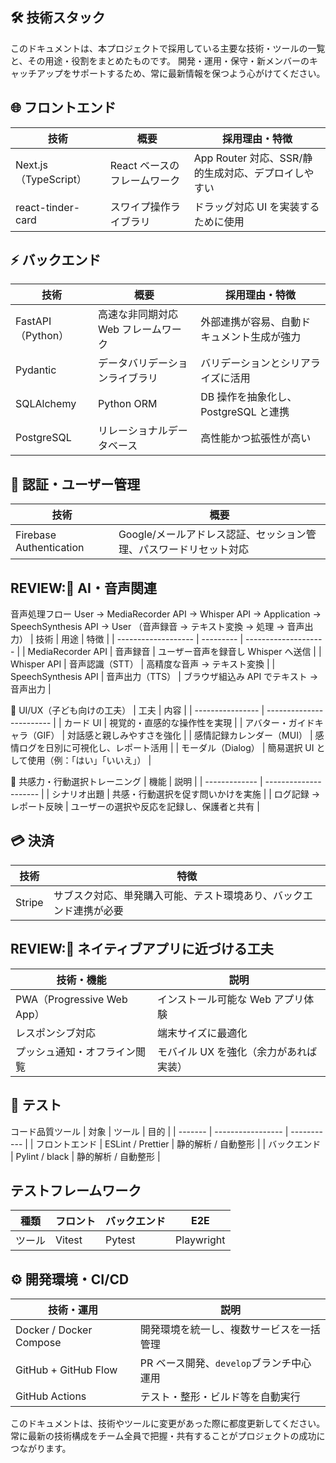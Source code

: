 ## 🛠️ 技術スタック

このドキュメントは、本プロジェクトで採用している主要な技術・ツールの一覧と、その用途・役割をまとめたものです。
開発・運用・保守・新メンバーのキャッチアップをサポートするため、常に最新情報を保つよう心がけてください。

## 🌐 フロントエンド

| 技術                  | 概要                         | 採用理由・特徴                                      |
| --------------------- | ---------------------------- | --------------------------------------------------- |
| Next.js（TypeScript） | React ベースのフレームワーク | App Router 対応、SSR/静的生成対応、デプロイしやすい |
| react-tinder-card     | スワイプ操作ライブラリ       | ドラッグ対応 UI を実装するために使用                |

## ⚡ バックエンド

| 技術              | 概要                                | 採用理由・特徴                             |
| ----------------- | ----------------------------------- | ------------------------------------------ |
| FastAPI（Python） | 高速な非同期対応 Web フレームワーク | 外部連携が容易、自動ドキュメント生成が強力 |
| Pydantic          | データバリデーションライブラリ      | バリデーションとシリアライズに活用         |
| SQLAlchemy        | Python ORM                          | DB 操作を抽象化し、PostgreSQL と連携       |
| PostgreSQL        | リレーショナルデータベース          | 高性能かつ拡張性が高い                     |

## 🔐 認証・ユーザー管理

| 技術                    | 概要                                                              |
| ----------------------- | ----------------------------------------------------------------- |
| Firebase Authentication | Google/メールアドレス認証、セッション管理、パスワードリセット対応 |

## REVIEW:🧠 AI・音声関連

音声処理フロー
User → MediaRecorder API → Whisper API → Application → SpeechSynthesis API → User
（音声録音 → テキスト変換 → 処理 → 音声出力）
| 技術 | 用途 | 特徴 |
| ------------------- | --------- | -------------------- |
| MediaRecorder API | 音声録音 | ユーザー音声を録音し Whisper へ送信 |
| Whisper API | 音声認識（STT） | 高精度な音声 → テキスト変換 |
| SpeechSynthesis API | 音声出力（TTS） | ブラウザ組込み API でテキスト → 音声出力 |

🎨 UI/UX（子ども向けの工夫）
| 工夫 | 内容 |
| ---------------- | ------------------------ |
| カード UI | 視覚的・直感的な操作性を実現 |
| アバター・ガイドキャラ（GIF） | 対話感と親しみやすさを強化 |
| 感情記録カレンダー（MUI） | 感情ログを日別に可視化し、レポート活用 |
| モーダル（Dialog） | 簡易選択 UI として使用（例：「はい」「いいえ」） |

🧠 共感力・行動選択トレーニング
| 機能 | 説明 |
| ------------- | --------------------- |
| シナリオ出題 | 共感・行動選択を促す問いかけを実施 |
| ログ記録 → レポート反映 | ユーザーの選択や反応を記録し、保護者と共有 |

## 💳 決済

| 技術   | 特徴                                                               |
| ------ | ------------------------------------------------------------------ |
| Stripe | サブスク対応、単発購入可能、テスト環境あり、バックエンド連携が必要 |

## REVIEW:📱 ネイティブアプリに近づける工夫

| 技術・機能                   | 説明                                   |
| ---------------------------- | -------------------------------------- |
| PWA（Progressive Web App）   | インストール可能な Web アプリ体験      |
| レスポンシブ対応             | 端末サイズに最適化                     |
| プッシュ通知・オフライン閲覧 | モバイル UX を強化（余力があれば実装） |

## 🧪 テスト

コード品質ツール
| 対象 | ツール | 目的 |
| ------- | ----------------- | ----------- |
| フロントエンド | ESLint / Prettier | 静的解析 / 自動整形 |
| バックエンド | Pylint / black | 静的解析 / 自動整形 |

## テストフレームワーク

| 種類   | フロント | バックエンド | E2E        |
| ------ | -------- | ------------ | ---------- |
| ツール | Vitest   | Pytest       | Playwright |

## ⚙️ 開発環境・CI/CD

| 技術・運用              | 説明                                     |
| ----------------------- | ---------------------------------------- |
| Docker / Docker Compose | 開発環境を統一し、複数サービスを一括管理 |
| GitHub + GitHub Flow    | PR ベース開発、`develop`ブランチ中心運用 |
| GitHub Actions          | テスト・整形・ビルド等を自動実行         |

このドキュメントは、技術やツールに変更があった際に都度更新してください。  
常に最新の技術構成をチーム全員で把握・共有することがプロジェクトの成功につながります。
